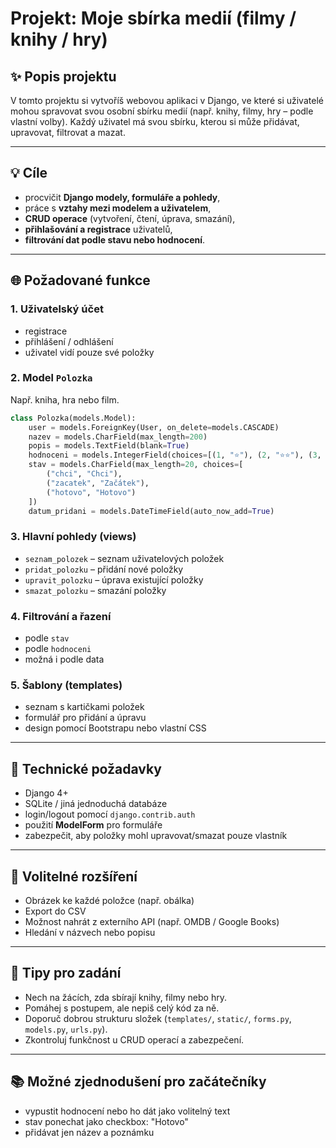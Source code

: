 # Projekt: Moje sbírka medií (filmy / knihy / hry)

## ✨ Popis projektu

V tomto projektu si vytvoříš webovou aplikaci v Django, ve které si uživatelé mohou spravovat svou osobní sbírku medií (např. knihy, filmy, hry – podle vlastní volby). Každý uživatel má svou sbírku, kterou si může přidávat, upravovat, filtrovat a mazat.

---

## 💡 Cíle

* procvičit **Django modely, formuláře a pohledy**,
* práce s **vztahy mezi modelem a uživatelem**,
* **CRUD operace** (vytvoření, čtení, úprava, smazání),
* **přihlašování a registrace** uživatelů,
* **filtrování dat podle stavu nebo hodnocení**.

---

## 🌐 Požadované funkce

### 1. Uživatelský účet

* registrace
* přihlášení / odhlášení
* uživatel vidí pouze své položky

### 2. Model `Polozka`

Např. kniha, hra nebo film.

```python
class Polozka(models.Model):
    user = models.ForeignKey(User, on_delete=models.CASCADE)
    nazev = models.CharField(max_length=200)
    popis = models.TextField(blank=True)
    hodnoceni = models.IntegerField(choices=[(1, "⭐"), (2, "⭐⭐"), (3, "⭐⭐⭐"), (4, "⭐⭐⭐⭐"), (5, "⭐⭐⭐⭐⭐")])
    stav = models.CharField(max_length=20, choices=[
        ("chci", "Chci"),
        ("zacatek", "Začátek"),
        ("hotovo", "Hotovo")
    ])
    datum_pridani = models.DateTimeField(auto_now_add=True)
```

### 3. Hlavní pohledy (views)

* `seznam_polozek` – seznam uživatelových položek
* `pridat_polozku` – přidání nové položky
* `upravit_polozku` – úprava existující položky
* `smazat_polozku` – smazání položky

### 4. Filtrování a řazení

* podle `stav`
* podle `hodnoceni`
* možná i podle data

### 5. Šablony (templates)

* seznam s kartičkami položek
* formulář pro přidání a úpravu
* design pomocí Bootstrapu nebo vlastní CSS

---

## 📄 Technické požadavky

* Django 4+
* SQLite / jiná jednoduchá databáze
* login/logout pomocí `django.contrib.auth`
* použití **ModelForm** pro formuláře
* zabezpečit, aby položky mohl upravovat/smazat pouze vlastník

---

## 🚀 Volitelné rozšíření

* Obrázek ke každé položce (např. obálka)
* Export do CSV
* Možnost nahrát z externího API (např. OMDB / Google Books)
* Hledání v názvech nebo popisu

---

## 🤔 Tipy pro zadání

* Nech na žácích, zda sbírají knihy, filmy nebo hry.
* Pomáhej s postupem, ale nepiš celý kód za ně.
* Doporuč dobrou strukturu složek (`templates/`, `static/`, `forms.py`, `models.py`, `urls.py`).
* Zkontroluj funkčnost u CRUD operací a zabezpečení.

---

## 📚 Možné zjednodušení pro začátečníky

* vypustit hodnocení nebo ho dát jako volitelný text
* stav ponechat jako checkbox: "Hotovo"
* přidávat jen název a poznámku
